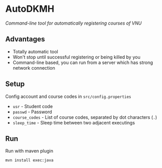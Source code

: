 # AutoDKMH
*Command-line tool for automatically registering courses of VNU*

## Advantages
- Totally automatic tool
- Won't stop until successful registering or being killed by you
- Command-line based, you can run from a server which has strong network connection

## Setup
Config account and course codes in ```src/config.properties```
  - ```usr``` - Student code
  - ```passwd``` - Password
  - ```course_codes``` - List of course codes, separated by dot characters (```.```)
  - ```sleep_time``` - Sleep time between two adjacent executings
  
## Run
Run with maven plugin

```mvn install exec:java```
